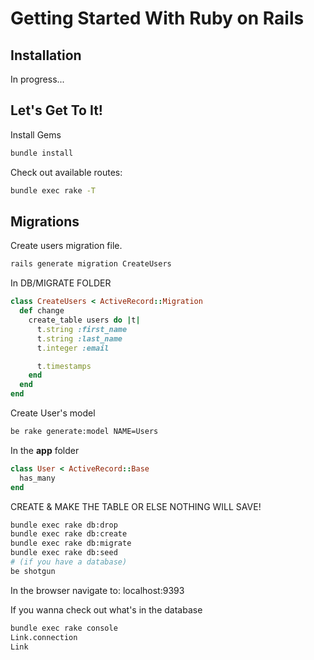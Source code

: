 # Getting Started With Ruby on Rails

## Installation
In progress...

## Let's Get To It!

Install Gems
```bash
bundle install
```
Check out available routes:
```bash
bundle exec rake -T
```
## Migrations

Create users migration file.
```bash
rails generate migration CreateUsers
```

In DB/MIGRATE FOLDER
```ruby
class CreateUsers < ActiveRecord::Migration
  def change
    create_table users do |t|
      t.string :first_name
      t.string :last_name
      t.integer :email

      t.timestamps
    end
  end
end
```

Create User's model

```bash
be rake generate:model NAME=Users
```
In the **app** folder
```ruby
class User < ActiveRecord::Base
  has_many
end
```

CREATE & MAKE THE TABLE OR ELSE NOTHING WILL SAVE!

```bash
bundle exec rake db:drop
bundle exec rake db:create
bundle exec rake db:migrate
bundle exec rake db:seed 
# (if you have a database)
be shotgun
```
In the browser navigate to: localhost:9393


If you wanna check out what's in the database

```bash
bundle exec rake console
Link.connection
Link
```
